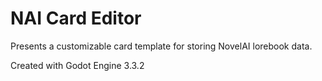 # NAI Card Editor
Presents a customizable card template for storing NovelAI lorebook data.

Created with Godot Engine 3.3.2
